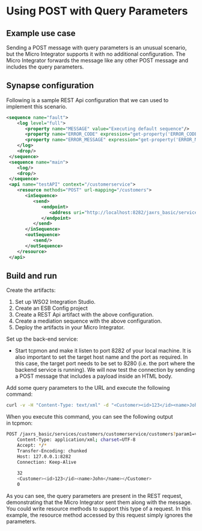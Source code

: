 # Using POST with Query Parameters
## Example use case

Sending a POST message with query parameters is an unusual scenario, but
the Micro Integrator supports it with no additional configuration. The Micro Integrator forwards the message like any other POST message and includes the query parameters.

## Synapse configuration 

Following is a sample REST Api configuration that we can used to implement this scenario. 

```xml      
<sequence name="fault">
    <log level="full">
       <property name="MESSAGE" value="Executing default sequence"/>
       <property name="ERROR_CODE" expression="get-property('ERROR_CODE')"/>
       <property name="ERROR_MESSAGE" expression="get-property('ERROR_MESSAGE')"/>
    </log>
    <drop/>
 </sequence>
 <sequence name="main">
    <log/>
    <drop/>
 </sequence>
 <api name="testAPI" context="/customerservice">
    <resource methods="POST" url-mapping="/customers">
       <inSequence>
          <send>
             <endpoint>
                <address uri="http://localhost:8282/jaxrs_basic/services/customers/customerservice"/>
             </endpoint>
          </send>
       </inSequence>
       <outSequence>
          <send/>
       </outSequence>
    </resource>
 </api>
```
## Build and run

Create the artifacts:

1. Set up WSO2 Integration Studio.
2. Create an ESB Config project
3. Create a REST Api artifact with the above configuration.
4. Create a mediation sequence with the above configuration.
5. Deploy the artifacts in your Micro Integrator.

Set up the back-end service:

- Start tcpmon and make it listen to port 8282 of your local machine. It is also important to set the target host name and the port as required. In this case, the target port needs to be set to 8280 (i.e. the port where the backend service is running).  We will now test the connection by sending a POST message that includes a payload inside an HTML body.

Add some query parameters to the URL and execute the following command:

```bash
curl -v -H "Content-Type: text/xml" -d "<Customer><id>123</id><name>John</name></Customer>" 'http://localhost:8280/customerservice/customers?param1=value1&param2=value2'
```

When you execute this command, you can see the following output in tcpmon:

```bash
POST /jaxrs_basic/services/customers/customerservice/customers?param1=value1&param2=value2 HTTP/1.1
    Content-Type: application/xml; charset=UTF-8
    Accept: */*
    Transfer-Encoding: chunked
    Host: 127.0.0.1:8282
    Connection: Keep-Alive
     
    32
    <Customer><id>123</id><name>John</name></Customer>
    0
```

As you can see, the query parameters are present in the REST request, demonstrating that the Micro Integrator sent them along with the message. You could write resource methods to support this type of a request. In this example, the resource method accessed by this request simply ignores the parameters.